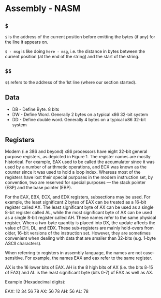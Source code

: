 # Assembly - NASM

## `$`

`$` is the address of the current position before emitting the bytes (if any) for the line it appears on.

`$ - msg` is like doing `here - msg`, i.e. the distance in bytes between the current position (at the end of the string) and the start of the string. 

## `$$`

`$$` refers to the address of the 1st line (where our section started). 

## Data

* DB - Define Byte. 8 bits
* DW - Define Word. Generally 2 bytes on a typical x86 32-bit system
* DD - Define double word. Generally 4 bytes on a typical x86 32-bit system

## Registers

Modern (i.e 386 and beyond) x86 processors have eight 32-bit general purpose registers, as depicted in Figure 1. The register names are mostly historical. For example, EAX used to be called the accumulator since it was used by a number of arithmetic operations, and ECX was known as the counter since it was used to hold a loop index. Whereas most of the registers have lost their special purposes in the modern instruction set, by convention, two are reserved for special purposes — the stack pointer (ESP) and the base pointer (EBP).

For the EAX, EBX, ECX, and EDX registers, subsections may be used. For example, the least significant 2 bytes of EAX can be treated as a 16-bit register called AX. The least significant byte of AX can be used as a single 8-bit register called AL, while the most significant byte of AX can be used as a single 8-bit register called AH. These names refer to the same physical register. When a two-byte quantity is placed into DX, the update affects the value of DH, DL, and EDX. These sub-registers are mainly hold-overs from older, 16-bit versions of the instruction set. However, they are sometimes convenient when dealing with data that are smaller than 32-bits (e.g. 1-byte ASCII characters).

When referring to registers in assembly language, the names are not case-sensitive. For example, the names EAX and eax refer to the same register.

AX is the 16 lower bits of EAX. AH is the 8 high bits of AX (i.e. the bits 8-15 of EAX) and AL is the least significant byte (bits 0-7) of EAX as well as AX.

Example (Hexadecimal digits):

EAX: 12 34 56 78
AX: 56 78
AH: 56
AL: 78
